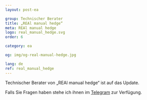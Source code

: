 ```yaml
---
layout: post-ea

group: Technischer Berater
title: „REAl manual hedge“
meta: REAl manual hedge
logo: real_manual_hedge.svg
order: 6

category: ea

og: img/og-real-manual-hedge.jpg

lang: de
ref: real_manual_hedge
---
```


Technischer Berater von „REAl manual hedge“ ist auf das Update.

Falls Sie Fragen haben stehe ich ihnen im <a href="https://t.me/chutkoy" target="_blank">Telegram</a> zur Verfügung.
